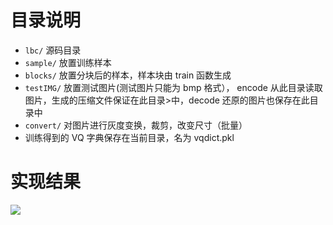 # 目录说明
- `lbc/`    源码目录
- `sample/` 放置训练样本
- `blocks/` 放置分块后的样本，样本块由 train 函数生成
- `testIMG/` 放置测试图片(测试图片只能为 bmp 格式）， encode 从此目录读取图片，生成的压缩文件保证在此目录>中，decode 还原的图片也保存在此目录中
- `convert/` 对图片进行灰度变换，裁剪，改变尺寸（批量）
- 训练得到的 VQ 字典保存在当前目录，名为 vqdict.pkl

# 实现结果
![](http://a1.qpic.cn/psb?/V13pdGkE4KC4Bj/6R*kPcF5JuVeq7kPGhRZHcjp0vk8JvqQr7m2KvF74EU!/b/dGgBAAAAAAAA&bo=QwObA0MDmwMDCSw!&rf=viewer_4)
